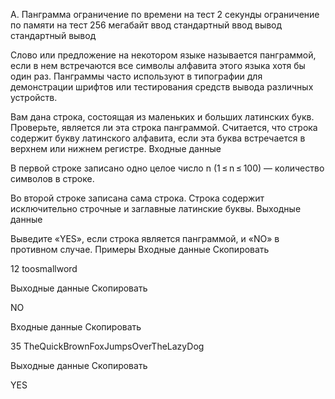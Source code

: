 A. Панграмма
ограничение по времени на тест
2 секунды
ограничение по памяти на тест
256 мегабайт
ввод
стандартный ввод
вывод
стандартный вывод

Слово или предложение на некотором языке называется панграммой, если в нем встречаются все символы алфавита этого языка хотя бы один раз. Панграммы часто используют в типографии для демонстрации шрифтов или тестирования средств вывода различных устройств.

Вам дана строка, состоящая из маленьких и больших латинских букв. Проверьте, является ли эта строка панграммой. Считается, что строка содержит букву латинского алфавита, если эта буква встречается в верхнем или нижнем регистре.
Входные данные

В первой строке записано одно целое число n (1 ≤ n ≤ 100) — количество символов в строке.

Во второй строке записана сама строка. Строка содержит исключительно строчные и заглавные латинские буквы.
Выходные данные

Выведите «YES», если строка является панграммой, и «NO» в противном случае.
Примеры
Входные данные
Скопировать

12
toosmallword

Выходные данные
Скопировать

NO

Входные данные
Скопировать

35
TheQuickBrownFoxJumpsOverTheLazyDog

Выходные данные
Скопировать

YES